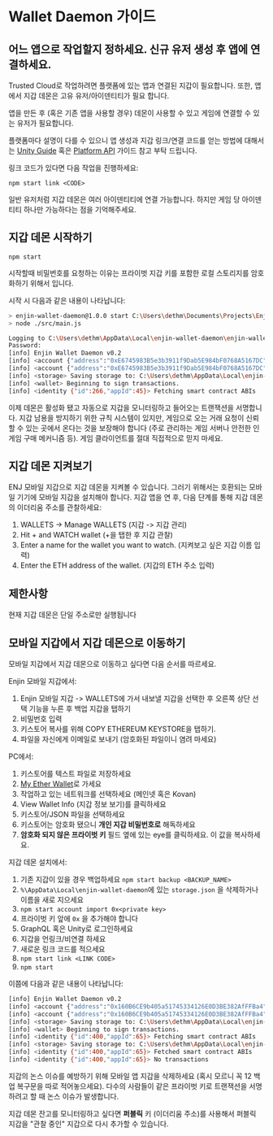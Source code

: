 # Wallet Daemon 가이드

## 어느 앱으로 작업할지 정하세요. 신규 유저 생성 후 앱에 연결하세요.

Trusted Cloud로 작업하려면 플랫폼에 있는 앱과 연결된 지갑이 필요합니다. 또한, 앱에서 지갑 데몬은 고유 유저/아이덴티티가 필요 합니다. 

앱을 만든 후 (혹은 기존 앱을 사용할 경우) 데몬이 사용할 수 있고 게임에 연결할 수 있는 유저가 필요합니다.

플랫폼마다 설명이 다를 수 있으니 앱 생성과 지갑 링크/연결 코드를 얻는 방법에 대해서는 [Unity Guide](./unity.md) 혹은 [Platform API](./cloud_platform.md) 가이드 참고 부탁 드립니다.

링크 코드가 있다면 다음 작업을 진행하세요:

`npm start link <CODE>`

일반 유저처럼 지갑 데몬은 여러 아이덴티티에 연결 가능합니다. 하지만 게임 당 아이덴티티 하나만 가능하다는 점을 기억해주세요.

## 지갑 데몬 시작하기

`npm start`

시작할때 비밀번호를 요청하는 이유는 프라이벗 지갑 키를 포함한 로컬 스토리지를 암호화하기 위해서 입니다.

시작 시 다음과 같은 내용이 나타납니다:

```bash
> enjin-wallet-daemon@1.0.0 start C:\Users\dethm\Documents\Projects\Enjin\enjin-wallet-daemon
> node ./src/main.js

Logging to C:\Users\dethm\AppData\Local\enjin-wallet-daemon\enjin-wallet-daemon-2018-11-16T16-40-27.857Z.log
Password:
[info] Enjin Wallet Daemon v0.2
[info] <account {"address":"0xE6745983B5e3b3911f9Dab5E984bF0768A5167DC"}> created
[info] <account {"address":"0xE6745983B5e3b3911f9Dab5E984bF0768A5167DC"}> nonce 14
[info] <storage> Saving storage to: C:\Users\dethm\AppData\Local\enjin-wallet-daemon\storage.json
[info] <wallet> Beginning to sign transactions.
[info] <identity {"id":266,"appId":45}> Fetching smart contract ABIs
```


이제 데몬은 활성화 됐고 자동으로 지갑을 모니터링하고 들어오는 트랜잭션을 서명합니다. 지갑 남용을 방지하기 위한 규칙 시스템이 있지만, 게임으로 오는 거래 요청이 신뢰할 수 있는 곳에서 온다는 것을 보장해야 합니다 (주로 관리하는 게임 서버나 안전한 인게임 구매 메커니즘 등). 게임 클라이언트를 절대 직접적으로 믿지 마세요.

## 지갑 데몬 지켜보기

ENJ 모바일 지갑으로 지갑 데몬을 지켜볼 수 있습니다. 그러기 위해서는 호환되는 모바일 기기에 모바일 지갑을 설치해야 합니다. 지갑 앱을 연 후, 다음 단계를 통해 지갑 데몬의 이더리움 주소를 관찰하세요:

1. WALLETS -> Manage WALLETS (지갑 -> 지갑 관리)
2. Hit + and WATCH wallet (+을 탭한 후 지갑 관찰)
3. Enter a name for the wallet you want to watch. (지켜보고 싶은 지갑 이름 입력)
4. Enter the ETH address of the wallet. (지갑의 ETH 주소 입력)

## 제한사항 
현재 지갑 데몬은 단일 주소로만 실행됩니다

## 모바일 지갑에서 지갑 데몬으로 이동하기 

모바일 지갑에서 지갑 데몬으로 이동하고 싶다면 다음 순서를 따르세요.

Enjin 모바일 지갑에서:
  1. Enjin 모바일 지갑 -> WALLETS에 가서 내보낼 지갑을 선택한 후 오른쪽 상단 선택 기능을 누른 후 백업 지갑을 탭하기
  2. 비밀번호 입력  
  3. 키스토어 복사를 위해 COPY ETHEREUM KEYSTORE을 탭하기.
  4. 파일을 자신에게 이메일로 보내기 (암호화된 파일이니 염려 마세요)

PC에서:
  1. 키스토어를 텍스트 파일로 저장하세요
  2. [My Ether Wallet](https://www.myetherwallet.com/)로 가세요
  3. 작업하고 있는 네트워크를 선택하세요 (메인넷 혹은 Kovan)  
  4. View Wallet Info (지갑 정보 보기)를 클릭하세요
  5. 키스토어/JSON 파일을 선택하세요
  6. 키스토어는 암호화 됐으니 **개인 지갑 비밀번호로** 해독하세요
  7. **암호화 되지 않은 프라이벗 키** 필드 옆에 있는 eye를 클릭하세요. 이 값을 복사하세요. 

지갑 데몬 설치에서: 
  1. 기존 지갑이 있을 경우 백업하세요 `npm start backup <BACKUP_NAME>`
  2. `%\AppData\Local\enjin-wallet-daemon`에 있는 `storage.json` 을 삭제하거나 이름을 새로 지으세요
  3. `npm start account import 0x<private key>`
  4. 프라이벗 키 앞에 `0x` 을  추가해야 합니다  
  5. GraphQL 혹은 Unity로 로그인하세요
  6. 지갑을 언링크/비연결 하세요 
  7. 새로운 링크 코드를 적으세요 
  8. `npm start link <LINK CODE>`
  9. `npm start`

이쯤에 다음과 같은 내용이 나타납니다: 
```bash
[info] Enjin Wallet Daemon v0.2
[info] <account {"address":"0x160B6CE9b405a51745334126E0D3BE382AfFFBa4"}> created
[info] <account {"address":"0x160B6CE9b405a51745334126E0D3BE382AfFFBa4"}> nonce 319
[info] <storage> Saving storage to: C:\Users\dethm\AppData\Local\enjin-wallet-daemon\storage.json
[info] <wallet> Beginning to sign transactions.
[info] <identity {"id":400,"appId":65}> Fetching smart contract ABIs
[info] <storage> Saving storage to: C:\Users\dethm\AppData\Local\enjin-wallet-daemon\storage.json
[info] <identity {"id":400,"appId":65}> Fetched smart contract ABIs
[info] <identity {"id":400,"appId":65}> No transactions
```

지갑의 논스 이슈를 예방하기 위해 모바일 앱 지갑을 삭제하세요 (혹시 모르니 꼭 12 백업 복구문을 따로 적어놓으세요). 다수의 사람들이 같은 프라이벗 키로 트랜잭션을 서명하려고 할 때 논스 이슈가 발생합니다.

지갑 데몬 잔고를 모니터링하고 싶다면  **퍼블릭** 키 (이더리움 주소)를 사용해서 퍼블릭 지갑을 "관찰 중인" 지갑으로 다시 추가할 수 있습니다.
